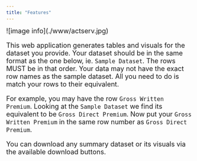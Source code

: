 ```yaml
---
title: "Features"
---
```



<font size = "4">
![image info](./www/actserv.jpg)


This web application generates tables and visuals for the dataset you provide.
Your dataset should be in the same format as the one below, ie. `Sample Dataset`. The rows MUST be in that order. Your data may not have the exact row names as the sample     dataset. All you need to do is match your rows to their equivalent. 

For example, you may have the row `Gross Written Premium`. Looking at the `Sample Dataset` we find its equivalent to be `Gross Direct Premium`. Now put your `Gross Written Premium` in the same row number as `Gross Direct Premium`.

You can download any summary dataset or its visuals via the available download           buttons.

</font>
